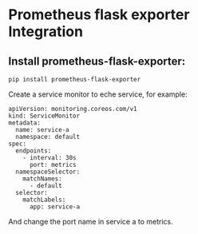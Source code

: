 # Prometheus flask exporter Integration

## Install prometheus-flask-exporter:

```
pip install prometheus-flask-exporter
```

Create a service monitor to eche service, for example:
```
apiVersion: monitoring.coreos.com/v1
kind: ServiceMonitor
metadata:
  name: service-a
  namespace: default
spec:
  endpoints:
    - interval: 30s
      port: metrics
  namespaceSelector:
    matchNames:
      - default
  selector:
    matchLabels:
      app: service-a
```
And change the port name in service a to metrics.
